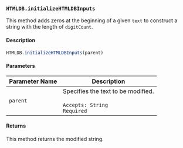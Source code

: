 ### `HTMLDB.initializeHTMLDBInputs`

This method adds zeros at the beginning of a given `text` to construct a string with the length of `digitCount`.

#### Description

```javascript
HTMLDB.initializeHTMLDBInputs(parent)
```

#### Parameters

| Parameter Name             | Description                               |
| -------------------------- | ----------------------------------------- |
| `parent` | Specifies the text to be modified.<br><br>`Accepts: String`<br>`Required` |

#### Returns

This method returns the modified string.